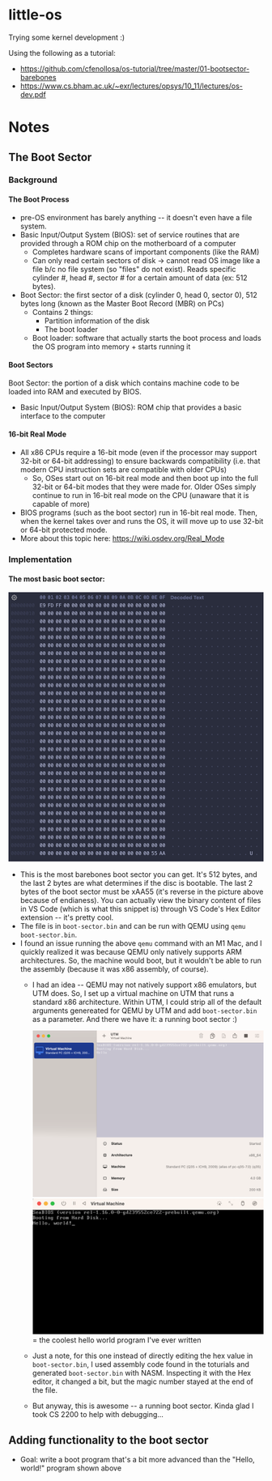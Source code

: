 # little-os

Trying some kernel development :)

Using the following as a tutorial:
- https://github.com/cfenollosa/os-tutorial/tree/master/01-bootsector-barebones
- https://www.cs.bham.ac.uk/~exr/lectures/opsys/10_11/lectures/os-dev.pdf

# Notes

## The Boot Sector

### Background

#### The Boot Process

- pre-OS environment has barely anything -- it doesn't even have a file system.
- Basic Input/Output System (BIOS): set of service routines that are provided through a ROM chip on the motherboard of a computer
  - Completes hardware scans of important components (like the RAM)
  - Can only read certain sectors of disk -> cannot read OS image like a file b/c no file system (so "files" do not exist). Reads specific cylinder #, head #, sector # for a certain amount of data (ex: 512 bytes).
- Boot Sector: the first sector of a disk (cylinder 0, head 0, sector 0), 512 bytes long (known as the Master Boot Record (MBR) on PCs)
  - Contains 2 things:
    - Partition information of the disk
    - The boot loader
  - Boot loader: software that actually starts the boot process and loads the OS program into memory + starts running it

#### Boot Sectors

Boot Sector: the portion of a disk which contains machine code to be loaded into RAM and executed by BIOS.
- Basic Input/Output System (BIOS): ROM chip that provides a basic interface to the computer

#### 16-bit Real Mode

- All x86 CPUs require a 16-bit mode (even if the processor may support 32-bit or 64-bit addressing) to ensure backwards compatibility (i.e. that modern CPU instruction sets are compatible with older CPUs)
  - So, OSes start out on 16-bit real mode and then boot up into the full 32-bit or 64-bit modes that they were made for. Older OSes simply continue to run in 16-bit real mode on the CPU (unaware that it is capable of more)
- BIOS programs (such as the boot sector) run in 16-bit real mode. Then, when the kernel takes over and runs the OS, it will move up to use 32-bit or 64-bit protected mode.
- More about this topic here: https://wiki.osdev.org/Real_Mode


### Implementation

#### The most basic boot sector:
![image](media/basic-boot-sector.png)

- This is the most barebones boot sector you can get. It's 512 bytes, and the last 2 bytes are what determines if the disc is bootable. The last 2 bytes of the boot sector must be xAA55 (it's reverse in the picture above because of endianess). You can actually view the binary content of files in VS Code (which is what this snippet is) through VS Code's Hex Editor extension -- it's pretty cool.
- The file is in `boot-sector.bin` and can be run with QEMU using `qemu boot-sector.bin`.
- I found an issue running the above `qemu` command with an M1 Mac, and I quickly realized it was because QEMU only natively supports ARM architectures. So, the machine would boot, but it wouldn't be able to run the assembly (because it was x86 assembly, of course).
  - I had an idea -- QEMU may not natively support x86 emulators, but UTM does. So, I set up a virtual machine on UTM that runs a standard x86 architecture. Within UTM, I could strip all of the default arguments genereated for QEMU by UTM and add `boot-sector.bin` as a parameter. And there we have it: a running boot sector :)

    ![image](media/vm-working.png)
    ![image](media/boot-sector-running.png)
      = the coolest hello world program I've ever written

  - Just a note, for this one instead of directly editing the hex value in `boot-sector.bin`, I used assembly code found in the toturials and generated `boot-sector.bin` with NASM. Inspecting it with the Hex editor, it changed a bit, but the magic number stayed at the end of the file.
  - But anyway, this is awesome -- a running boot sector. Kinda glad I took CS 2200 to help with debugging...

## Adding functionality to the boot sector

- Goal: write a boot program that's a bit more advanced than the "Hello, world!" program shown above
